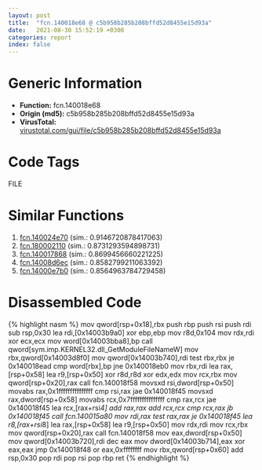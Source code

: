 ```yaml
---
layout: post
title:  "fcn.140018e68 @ c5b958b285b208bffd52d8455e15d93a"
date:   2021-08-30 15:52:19 +0300
categories: report
index: false
---
```


# Generic Information
- **Function:** fcn.140018e68
- **Origin (md5):** c5b958b285b208bffd52d8455e15d93a
- **VirusTotal:** [virustotal.com/gui/file/c5b958b285b208bffd52d8455e15d93a][virustotal_ref]

# Code Tags
<span class="tag" id="FILE">FILE</span>


# Similar Functions

1. [fcn.140024e70][similar_1_ref] (sim.: 0.9146720878417063)
2. [fcn.180002110][similar_2_ref] (sim.: 0.8731293594898731)
3. [fcn.140017868][similar_3_ref] (sim.: 0.8699456660221225)
4. [fcn.14008d6ec][similar_4_ref] (sim.: 0.8582799211063392)
5. [fcn.14000e7b0][similar_5_ref] (sim.: 0.8564963784729458)


# Disassembled Code

{% highlight nasm %}
mov qword[rsp+0x18],rbx
push rbp
push rsi
push rdi
sub rsp,0x30
lea rdi,[0x14003b9a0]
xor ebp,ebp
mov r8d,0x104
mov rdx,rdi
xor ecx,ecx
mov word[0x14003bba8],bp
call qword[sym.imp.KERNEL32.dll_GetModuleFileNameW]
mov rbx,qword[0x14003d8f0]
mov qword[0x14003b740],rdi
test rbx,rbx
je 0x140018ead
cmp word[rbx],bp
jne 0x140018eb0
mov rbx,rdi
lea rax,[rsp+0x58]
lea r9,[rsp+0x50]
xor r8d,r8d
xor edx,edx
mov rcx,rbx
mov qword[rsp+0x20],rax
call fcn.140018f58
movsxd rsi,dword[rsp+0x50]
movabs rax,0x1fffffffffffffff
cmp rsi,rax
jae 0x140018f45
movsxd rax,dword[rsp+0x58]
movabs rcx,0x7fffffffffffffff
cmp rax,rcx
jae 0x140018f45
lea rcx,[rax+rsi*4]
add rax,rax
add rcx,rcx
cmp rcx,rax
jb 0x140018f45
call fcn.140015a80
mov rdi,rax
test rax,rax
je 0x140018f45
lea r8,[rax+rsi*8]
lea rax,[rsp+0x58]
lea r9,[rsp+0x50]
mov rdx,rdi
mov rcx,rbx
mov qword[rsp+0x20],rax
call fcn.140018f58
mov eax,dword[rsp+0x50]
mov qword[0x14003b720],rdi
dec eax
mov dword[0x14003b714],eax
xor eax,eax
jmp 0x140018f48
or eax,0xffffffff
mov rbx,qword[rsp+0x60]
add rsp,0x30
pop rdi
pop rsi
pop rbp
ret 
{% endhighlight %}


[similar_1_ref]: /report/fcn.140024e70@3bee9e0608c478ffce0d10559aae732b
[similar_2_ref]: /report/fcn.180002110@7dc44f7522d53d03c7b1f4335f6d2a15
[similar_3_ref]: /report/fcn.140017868@72082bb1b08918279d6780845b69f5ff
[similar_4_ref]: /report/fcn.14008d6ec@a5e8b4820319974b4ce1027132e98e27
[similar_5_ref]: /report/fcn.14000e7b0@a5e8b4820319974b4ce1027132e98e27
[virustotal_ref]: https://www.virustotal.com/gui/file/c5b958b285b208bffd52d8455e15d93a